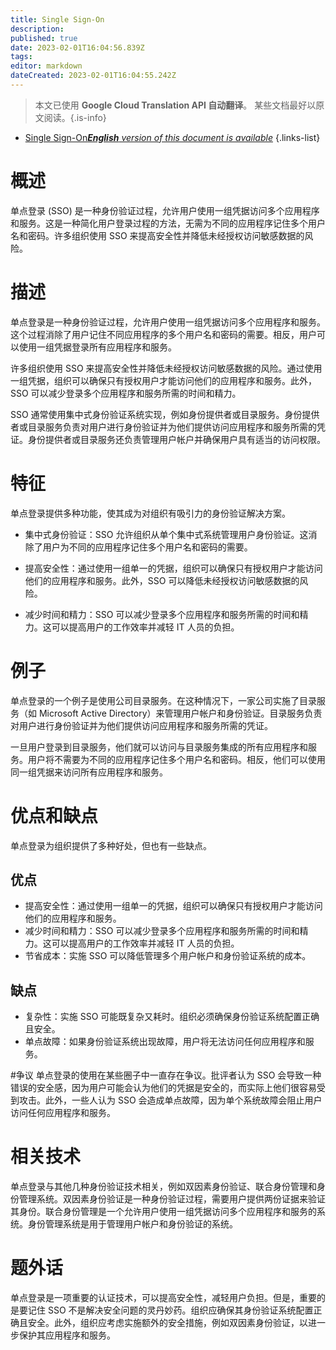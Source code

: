```yaml
---
title: Single Sign-On
description: 
published: true
date: 2023-02-01T16:04:56.839Z
tags: 
editor: markdown
dateCreated: 2023-02-01T16:04:55.242Z
---
```


> 本文已使用 **Google Cloud Translation API 自动翻译**。
某些文档最好以原文阅读。{.is-info}

- [Single Sign-On***English** version of this document is available*](/en/Knowledge-base/Dictionary/single-sign-on)
{.links-list}

# 概述
单点登录 (SSO) 是一种身份验证过程，允许用户使用一组凭据访问多个应用程序和服务。这是一种简化用户登录过程的方法，无需为不同的应用程序记住多个用户名和密码。许多组织使用 SSO 来提高安全性并降低未经授权访问敏感数据的风险。

# 描述
单点登录是一种身份验证过程，允许用户使用一组凭据访问多个应用程序和服务。这个过程消除了用户记住不同应用程序的多个用户名和密码的需要。相反，用户可以使用一组凭据登录所有应用程序和服务。

许多组织使用 SSO 来提高安全性并降低未经授权访问敏感数据的风险。通过使用一组凭据，组织可以确保只有授权用户才能访问他们的应用程序和服务。此外，SSO 可以减少登录多个应用程序和服务所需的时间和精力。

SSO 通常使用集中式身份验证系统实现，例如身份提供者或目录服务。身份提供者或目录服务负责对用户进行身份验证并为他们提供访问应用程序和服务所需的凭证。身份提供者或目录服务还负责管理用户帐户并确保用户具有适当的访问权限。

# 特征
单点登录提供多种功能，使其成为对组织有吸引力的身份验证解决方案。

* 集中式身份验证：SSO 允许组织从单个集中式系统管理用户身份验证。这消除了用户为不同的应用程序记住多个用户名和密码的需要。

* 提高安全性：通过使用一组单一的凭据，组织可以确保只有授权用户才能访问他们的应用程序和服务。此外，SSO 可以降低未经授权访问敏感数据的风险。

* 减少时间和精力：SSO 可以减少登录多个应用程序和服务所需的时间和精力。这可以提高用户的工作效率并减轻 IT 人员的负担。

# 例子
单点登录的一个例子是使用公司目录服务。在这种情况下，一家公司实施了目录服务（如 Microsoft Active Directory）来管理用户帐户和身份验证。目录服务负责对用户进行身份验证并为他们提供访问应用程序和服务所需的凭证。

一旦用户登录到目录服务，他们就可以访问与目录服务集成的所有应用程序和服务。用户将不需要为不同的应用程序记住多个用户名和密码。相反，他们可以使用同一组凭据来访问所有应用程序和服务。

# 优点和缺点
单点登录为组织提供了多种好处，但也有一些缺点。

## 优点
* 提高安全性：通过使用一组单一的凭据，组织可以确保只有授权用户才能访问他们的应用程序和服务。
* 减少时间和精力：SSO 可以减少登录多个应用程序和服务所需的时间和精力。这可以提高用户的工作效率并减轻 IT 人员的负担。
* 节省成本：实施 SSO 可以降低管理多个用户帐户和身份验证系统的成本。

## 缺点
* 复杂性：实施 SSO 可能既复杂又耗时。组织必须确保身份验证系统配置正确且安全。
* 单点故障：如果身份验证系统出现故障，用户将无法访问任何应用程序和服务。

#争议
单点登录的使用在某些圈子中一直存在争议。批评者认为 SSO 会导致一种错误的安全感，因为用户可能会认为他们的凭据是安全的，而实际上他们很容易受到攻击。此外，一些人认为 SSO 会造成单点故障，因为单个系统故障会阻止用户访问任何应用程序和服务。

# 相关技术
单点登录与其他几种身份验证技术相关，例如双因素身份验证、联合身份管理和身份管理系统。双因素身份验证是一种身份验证过程，需要用户提供两份证据来验证其身份。联合身份管理是一个允许用户使用一组凭据访问多个应用程序和服务的系统。身份管理系统是用于管理用户帐户和身份验证的系统。

# 题外话
单点登录是一项重要的认证技术，可以提高安全性，减轻用户负担。但是，重要的是要记住 SSO 不是解决安全问题的灵丹妙药。组织应确保其身份验证系统配置正确且安全。此外，组织应考虑实施额外的安全措施，例如双因素身份验证，以进一步保护其应用程序和服务。
